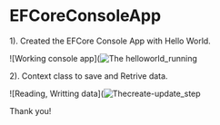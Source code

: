 # EFCoreConsoleApp
1). Created the EFCore Console App with Hello World.

![Working console app](![The helloworld_running](https://user-images.githubusercontent.com/65688803/121758168-4eeb4200-caee-11eb-8b58-1dad2aea063b.JPG)

2). Context class to save and Retrive data.

![Reading, Writting data](![Thecreate-update_step](https://user-images.githubusercontent.com/65688803/121758347-08e2ae00-caef-11eb-980b-8290785876df.JPG)

Thank you!
